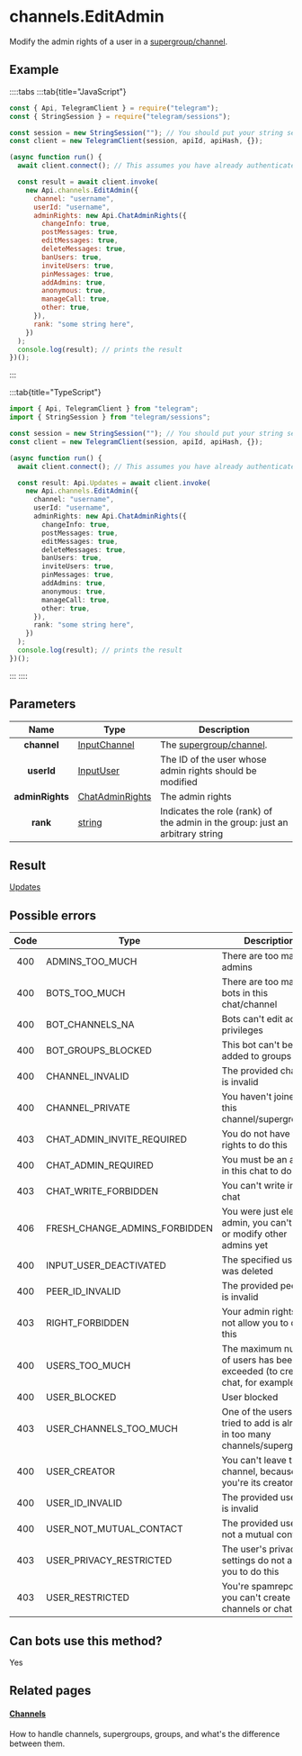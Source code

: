 # channels.EditAdmin

Modify the admin rights of a user in a [supergroup/channel](https://core.telegram.org/api/channel).

## Example

::::tabs
:::tab{title="JavaScript"}

```js
const { Api, TelegramClient } = require("telegram");
const { StringSession } = require("telegram/sessions");

const session = new StringSession(""); // You should put your string session here
const client = new TelegramClient(session, apiId, apiHash, {});

(async function run() {
  await client.connect(); // This assumes you have already authenticated with .start()

  const result = await client.invoke(
    new Api.channels.EditAdmin({
      channel: "username",
      userId: "username",
      adminRights: new Api.ChatAdminRights({
        changeInfo: true,
        postMessages: true,
        editMessages: true,
        deleteMessages: true,
        banUsers: true,
        inviteUsers: true,
        pinMessages: true,
        addAdmins: true,
        anonymous: true,
        manageCall: true,
        other: true,
      }),
      rank: "some string here",
    })
  );
  console.log(result); // prints the result
})();
```

:::

:::tab{title="TypeScript"}

```ts
import { Api, TelegramClient } from "telegram";
import { StringSession } from "telegram/sessions";

const session = new StringSession(""); // You should put your string session here
const client = new TelegramClient(session, apiId, apiHash, {});

(async function run() {
  await client.connect(); // This assumes you have already authenticated with .start()

  const result: Api.Updates = await client.invoke(
    new Api.channels.EditAdmin({
      channel: "username",
      userId: "username",
      adminRights: new Api.ChatAdminRights({
        changeInfo: true,
        postMessages: true,
        editMessages: true,
        deleteMessages: true,
        banUsers: true,
        inviteUsers: true,
        pinMessages: true,
        addAdmins: true,
        anonymous: true,
        manageCall: true,
        other: true,
      }),
      rank: "some string here",
    })
  );
  console.log(result); // prints the result
})();
```

:::
::::

## Parameters

|      Name       | Type                                                              | Description                                                                   |
| :-------------: | ----------------------------------------------------------------- | ----------------------------------------------------------------------------- |
|   **channel**   | [InputChannel](https://core.telegram.org/type/InputChannel)       | The [supergroup/channel](https://core.telegram.org/api/channel).              |
|   **userId**    | [InputUser](https://core.telegram.org/type/InputUser)             | The ID of the user whose admin rights should be modified                      |
| **adminRights** | [ChatAdminRights](https://core.telegram.org/type/ChatAdminRights) | The admin rights                                                              |
|    **rank**     | [string](https://core.telegram.org/type/string)                   | Indicates the role (rank) of the admin in the group: just an arbitrary string |

## Result

[Updates](https://core.telegram.org/type/Updates)

## Possible errors

| Code | Type                          | Description                                                                   |
| :--: | ----------------------------- | ----------------------------------------------------------------------------- |
| 400  | ADMINS_TOO_MUCH               | There are too many admins                                                     |
| 400  | BOTS_TOO_MUCH                 | There are too many bots in this chat/channel                                  |
| 400  | BOT_CHANNELS_NA               | Bots can't edit admin privileges                                              |
| 400  | BOT_GROUPS_BLOCKED            | This bot can't be added to groups                                             |
| 400  | CHANNEL_INVALID               | The provided channel is invalid                                               |
| 400  | CHANNEL_PRIVATE               | You haven't joined this channel/supergroup                                    |
| 403  | CHAT_ADMIN_INVITE_REQUIRED    | You do not have the rights to do this                                         |
| 400  | CHAT_ADMIN_REQUIRED           | You must be an admin in this chat to do this                                  |
| 403  | CHAT_WRITE_FORBIDDEN          | You can't write in this chat                                                  |
| 406  | FRESH_CHANGE_ADMINS_FORBIDDEN | You were just elected admin, you can't add or modify other admins yet         |
| 400  | INPUT_USER_DEACTIVATED        | The specified user was deleted                                                |
| 400  | PEER_ID_INVALID               | The provided peer id is invalid                                               |
| 403  | RIGHT_FORBIDDEN               | Your admin rights do not allow you to do this                                 |
| 400  | USERS_TOO_MUCH                | The maximum number of users has been exceeded (to create a chat, for example) |
| 400  | USER_BLOCKED                  | User blocked                                                                  |
| 403  | USER_CHANNELS_TOO_MUCH        | One of the users you tried to add is already in too many channels/supergroups |
| 400  | USER_CREATOR                  | You can't leave this channel, because you're its creator                      |
| 400  | USER_ID_INVALID               | The provided user ID is invalid                                               |
| 400  | USER_NOT_MUTUAL_CONTACT       | The provided user is not a mutual contact                                     |
| 403  | USER_PRIVACY_RESTRICTED       | The user's privacy settings do not allow you to do this                       |
| 403  | USER_RESTRICTED               | You're spamreported, you can't create channels or chats.                      |

## Can bots use this method?

Yes

## Related pages

#### [Channels](https://core.telegram.org/api/channel)

How to handle channels, supergroups, groups, and what's the difference between them.
